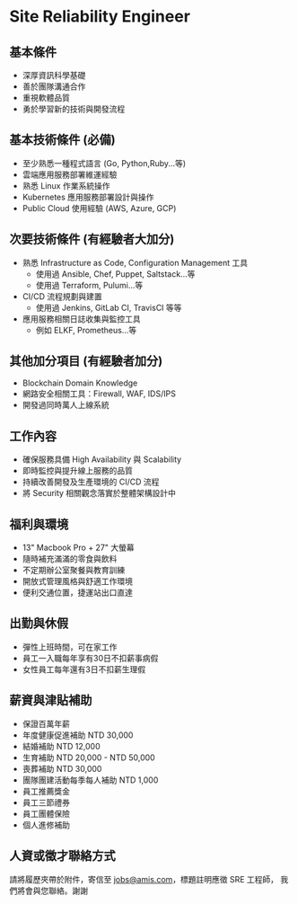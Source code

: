 # Site Reliability Engineer

## 基本條件

* 深厚資訊科學基礎
* 善於團隊溝通合作
* 重視軟體品質
* 勇於學習新的技術與開發流程

## 基本技術條件 (必備)

* 至少熟悉一種程式語言 (Go, Python,Ruby...等)
* 雲端應用服務部署維運經驗
* 熟悉 Linux 作業系統操作
* Kubernetes 應用服務部署設計與操作
* Public Cloud 使用經驗 (AWS, Azure, GCP)

## 次要技術條件 (有經驗者大加分)

* 熟悉 Infrastructure as Code, Configuration Management 工具
    * 使用過 Ansible, Chef, Puppet, Saltstack...等
    * 使用過 Terraform, Pulumi...等
* CI/CD 流程規劃與建置
    * 使用過 Jenkins, GitLab CI, TravisCI 等等
* 應用服務相關日誌收集與監控工具
    * 例如 ELKF, Prometheus...等

## 其他加分項目 (有經驗者加分)

* Blockchain Domain Knowledge
* 網路安全相關工具：Firewall, WAF, IDS/IPS
* 開發過同時萬人上線系統

## 工作內容

* 確保服務具備 High Availability 與 Scalability
* 即時監控與提升線上服務的品質
* 持續改善開發及生產環境的 CI/CD 流程
* 將 Security 相關觀念落實於整體架構設計中 

## 福利與環境

* 13" Macbook Pro + 27" 大螢幕
* 隨時補充滿滿的零食與飲料
* 不定期辦公室聚餐與教育訓練
* 開放式管理風格與舒適工作環境
* 便利交通位置，捷運站出口直達

## 出勤與休假

* 彈性上班時間，可在家工作
* 員工一入職每年享有30日不扣薪事病假
* 女性員工每年還有3日不扣薪生理假

## 薪資與津貼補助

* 保證百萬年薪
* 年度健康促進補助 NTD 30,000
* 結婚補助 NTD 12,000
* 生育補助 NTD 20,000 - NTD 50,000
* 喪葬補助 NTD 30,000
* 團隊團建活動每季每人補助 NTD 1,000
* 員工推薦獎金
* 員工三節禮券
* 員工團體保險
* 個人進修補助

## 人資或徵才聯絡方式

請將履歷夾帶於附件，寄信至 jobs@amis.com，標題註明應徵 SRE 工程師，
我們將會與您聯絡。謝謝
